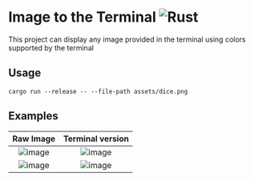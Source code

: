 # Image to the Terminal ![Rust](https://img.shields.io/badge/rust-%23000000.svg?style=for-the-badge&logo=rust&logoColor=white)
This project can display any image provided in the terminal using colors supported by the terminal

## Usage
`cargo run --release -- --file-path assets/dice.png`

## Examples
Raw Image            |  Terminal version
:-------------------------:|:-------------------------:
![image](https://github.com/Saphereye/image-to-terminal/assets/59739923/eae7ef26-e5f8-40ac-ad49-8820c974c8c9) | ![image](https://github.com/Saphereye/image-to-terminal/assets/59739923/bd8ddda2-7fcb-4182-a5f7-2561cf9c8a98)
![image](https://github.com/Saphereye/image-to-terminal/assets/59739923/e655bb8e-5c28-4ffe-92a1-1499a746df82) | ![image](https://github.com/Saphereye/image-to-terminal/assets/59739923/748d4f38-df6e-4f8b-bf49-75901dafd635)


